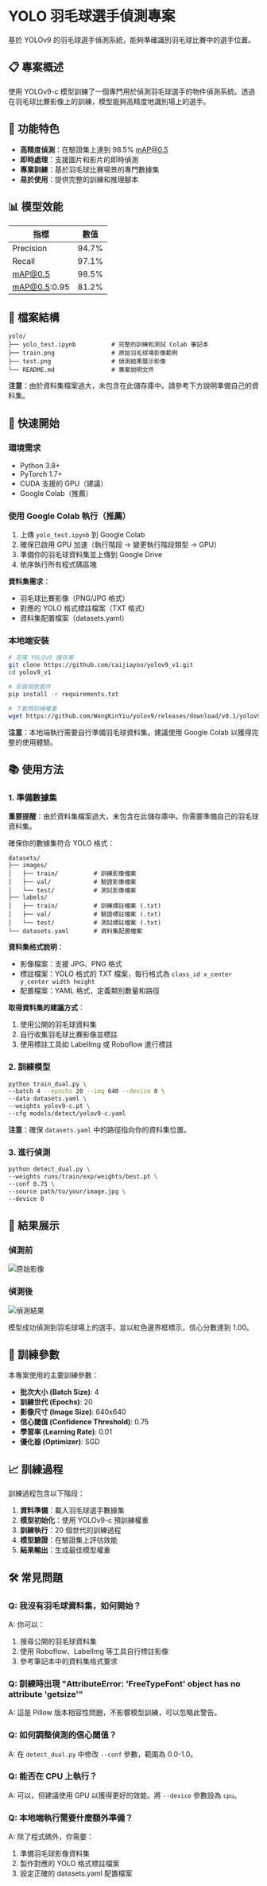 # YOLO 羽毛球選手偵測專案

基於 YOLOv9 的羽毛球選手偵測系統，能夠準確識別羽毛球比賽中的選手位置。

## 📋 專案概述

使用 YOLOv9-c 模型訓練了一個專門用於偵測羽毛球選手的物件偵測系統。透過在羽毛球比賽影像上的訓練，模型能夠高精度地識別場上的選手。

## 🎯 功能特色

- **高精度偵測**：在驗證集上達到 98.5% mAP@0.5
- **即時處理**：支援圖片和影片的即時偵測
- **專業訓練**：基於羽毛球比賽場景的專門數據集
- **易於使用**：提供完整的訓練和推理腳本

## 📊 模型效能

| 指標 | 數值 |
|------|------|
| Precision | 94.7% |
| Recall | 97.1% |
| mAP@0.5 | 98.5% |
| mAP@0.5:0.95 | 81.2% |

## 📁 檔案結構

```
yolo/
├── yolo_test.ipynb          # 完整的訓練和測試 Colab 筆記本
├── train.png                # 原始羽毛球場影像範例
├── test.png                 # 偵測結果展示影像
└── README.md                # 專案說明文件
```

**注意**：由於資料集檔案過大，未包含在此儲存庫中。請參考下方說明準備自己的資料集。

## 🚀 快速開始

### 環境需求

- Python 3.8+
- PyTorch 1.7+
- CUDA 支援的 GPU（建議）
- Google Colab（推薦）

### 使用 Google Colab 執行（推薦）

1. 上傳 `yolo_test.ipynb` 到 Google Colab
2. 確保已啟用 GPU 加速（執行階段 → 變更執行階段類型 → GPU）
3. 準備你的羽毛球資料集並上傳到 Google Drive
4. 依序執行所有程式碼區塊

**資料集需求**：
- 羽毛球比賽影像（PNG/JPG 格式）
- 對應的 YOLO 格式標註檔案（TXT 格式）
- 資料集配置檔案（datasets.yaml）

### 本地端安裝

```bash
# 克隆 YOLOv9 儲存庫
git clone https://github.com/caijiayou/yolov9_v1.git
cd yolov9_v1

# 安裝相依套件
pip install -r requirements.txt

# 下載預訓練權重
wget https://github.com/WongKinYiu/yolov9/releases/download/v0.1/yolov9-c.pt
```

**注意**：本地端執行需要自行準備羽毛球資料集。建議使用 Google Colab 以獲得完整的使用體驗。

## 📚 使用方法

### 1. 準備數據集

**重要提醒**：由於資料集檔案過大，未包含在此儲存庫中。你需要準備自己的羽毛球資料集。

確保你的數據集符合 YOLO 格式：
```
datasets/
├── images/
│   ├── train/          # 訓練影像檔案
│   ├── val/            # 驗證影像檔案
│   └── test/           # 測試影像檔案
├── labels/
│   ├── train/          # 訓練標註檔案 (.txt)
│   ├── val/            # 驗證標註檔案 (.txt)
│   └── test/           # 測試標註檔案 (.txt)
└── datasets.yaml       # 資料集配置檔案
```

**資料集格式說明**：
- 影像檔案：支援 JPG、PNG 格式
- 標註檔案：YOLO 格式的 TXT 檔案，每行格式為 `class_id x_center y_center width height`
- 配置檔案：YAML 格式，定義類別數量和路徑

**取得資料集的建議方式**：
1. 使用公開的羽毛球資料集
2. 自行收集羽毛球比賽影像並標註
3. 使用標註工具如 LabelImg 或 Roboflow 進行標註

### 2. 訓練模型

```bash
python train_dual.py \
--batch 4 --epochs 20 --img 640 --device 0 \
--data datasets.yaml \
--weights yolov9-c.pt \
--cfg models/detect/yolov9-c.yaml
```

**注意**：確保 `datasets.yaml` 中的路徑指向你的資料集位置。

### 3. 進行偵測

```bash
python detect_dual.py \
--weights runs/train/exp/weights/best.pt \
--conf 0.75 \
--source path/to/your/image.jpg \
--device 0
```

## 📸 結果展示

### 偵測前
![原始影像](train.png)

### 偵測後
![偵測結果](test.png)

模型成功偵測到羽毛球場上的選手，並以紅色邊界框標示，信心分數達到 1.00。

## 🔧 訓練參數

本專案使用的主要訓練參數：

- **批次大小 (Batch Size)**: 4
- **訓練世代 (Epochs)**: 20
- **影像尺寸 (Image Size)**: 640x640
- **信心閾值 (Confidence Threshold)**: 0.75
- **學習率 (Learning Rate)**: 0.01
- **優化器 (Optimizer)**: SGD

## 📈 訓練過程

訓練過程包含以下階段：
1. **資料準備**：載入羽毛球選手數據集
2. **模型初始化**：使用 YOLOv9-c 預訓練權重
3. **訓練執行**：20 個世代的訓練過程
4. **模型驗證**：在驗證集上評估效能
5. **結果輸出**：生成最佳模型權重

## 🛠️ 常見問題

### Q: 我沒有羽毛球資料集，如何開始？

A: 你可以：
1. 搜尋公開的羽毛球資料集
2. 使用 Roboflow、LabelImg 等工具自行標註影像
3. 參考筆記本中的資料集格式要求

### Q: 訓練時出現 "AttributeError: 'FreeTypeFont' object has no attribute 'getsize'"

A: 這是 Pillow 版本相容性問題，不影響模型訓練，可以忽略此警告。

### Q: 如何調整偵測的信心閾值？

A: 在 `detect_dual.py` 中修改 `--conf` 參數，範圍為 0.0-1.0。

### Q: 能否在 CPU 上執行？

A: 可以，但建議使用 GPU 以獲得更好的效能。將 `--device` 參數設為 `cpu`。

### Q: 本地端執行需要什麼額外準備？

A: 除了程式碼外，你需要：
1. 準備羽毛球影像資料集
2. 製作對應的 YOLO 格式標註檔案
3. 設定正確的 datasets.yaml 配置檔案
